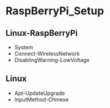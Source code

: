 # RaspBerryPi_Setup
## Linux-RaspBerryPi
- System
- Connect-WirelessNetwork
- DisablingWarning-LowVoltage
## Linux
- Apt-UpdateUpgrade
- InputMethod-Chinese